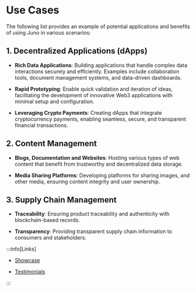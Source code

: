 # Use Cases

The following list provides an example of potential applications and benefits of using Juno in various scenarios:

## 1. Decentralized Applications (dApps)

- **Rich Data Applications**: Building applications that handle complex data interactions securely and efficiently. Examples include collaboration tools, document management systems, and data-driven dashboards.

- **Rapid Prototyping**: Enable quick validation and iteration of ideas, facilitating the development of innovative Web3 applications with minimal setup and configuration.

- **Leveraging Crypto Payments**: Creating dApps that integrate cryptocurrency payments, enabling seamless, secure, and transparent financial transactions.

## 2. Content Management

- **Blogs, Documentation and Websites**: Hosting various types of web content that benefit from trustworthy and decentralized data storage.

- **Media Sharing Platforms**: Developing platforms for sharing images, and other media, ensuring content integrity and user ownership.

## 3. Supply Chain Management

- **Traceability**: Ensuring product traceability and authenticity with blockchain-based records.

- **Transparency**: Providing transparent supply chain information to consumers and stakeholders.

:::info[Links]

- [Showcase](/showcase)

- [Testimonials](/#testimonials)

:::
